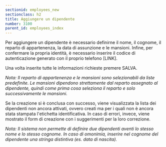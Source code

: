 ```yaml
---
sectionid: employees_new
sectionclass: h2
title: Aggiungere un dipendente
number: 3100
parent_id: employees_index
---
```

Per aggiungere un dipendente è necessario definirne il nome, il cognome, il reparto di appartenenza, la data di assunzione e le mansioni. Infine, per confermare la propria identità, è necessario inserire il codice di autenticazione generato con il proprio telefono [LINK].

Una volta inserite tutte le informazioni richieste premere SALVA.

_Nota: Il reparto di appartenenza e le mansioni sono selezionabili da liste predefinite. Le mansioni dipendono strettamente dal reparto assegnato al dipendente, quindi come prima cosa seleziona il reparto e solo successivamente le mansioni._

Se la creazione si è conclusa con successo, viene visualizzata la lista dei dipendenti non ancora attivati, ovvero creati ma per i quali non è ancora stata stampata l'etichetta identificativa. In caso di errori, invece, viene mostrato il form di creazione con i suggerimenti per la loro correzione.

_Nota: Il sistema non permette di definire due dipendenti aventi lo stesso nome e lo stesso cognome. In caso di omonimia, inserire nel cognome del dipendente una stringa distintiva (es. data di nascita)._
